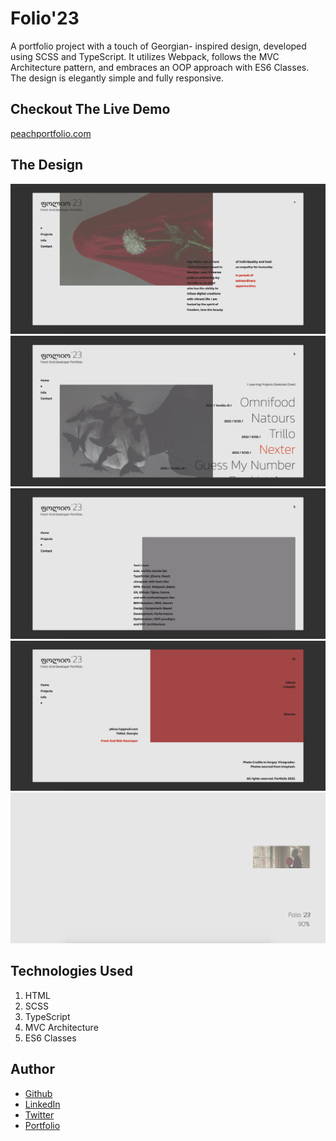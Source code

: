 # Folio'23

A portfolio project with a touch of Georgian- inspired design, developed using SCSS and TypeScript. It utilizes Webpack, follows the MVC Architecture pattern, and embraces an OOP approach with ES6 Classes. The design is elegantly simple and fully responsive.

## Checkout The Live Demo

[peachportfolio.com](https://peachportfolio.com/)

## The Design

![Folio'23 - Desktop](https://raw.githubusercontent.com/Peac-h/folio23/main/Screen%20Shot%202023-06-21%20at%2010.54.01%20PM.png?token=GHSAT0AAAAAAB7JNC7KZKT5YOWW2RKNFYJ6ZETJD4Q)
![Folio'23 - Desktop](https://raw.githubusercontent.com/Peac-h/folio23/main/Screen%20Shot%202023-06-21%20at%2010.54.13%20PM.png?token=GHSAT0AAAAAAB7JNC7KCDNRMNRDKJMOD3ICZETJD6Q)
![Folio'23 - Desktop](https://raw.githubusercontent.com/Peac-h/folio23/main/Screen%20Shot%202023-06-21%20at%2010.54.34%20PM.png?token=GHSAT0AAAAAAB7JNC7L6WPNLQO5XJM23KKKZETJEDQ)
![Folio'23 - Desktop](https://raw.githubusercontent.com/Peac-h/folio23/main/Screen%20Shot%202023-06-21%20at%2010.54.26%20PM.png?token=GHSAT0AAAAAAB7JNC7K54Z54HSKO4EPX5AOZETJEAQ)
![Folio'23 - Desktop](https://raw.githubusercontent.com/Peac-h/folio23/main/Screen%20Shot%202023-06-21%20at%2010.53.53%20PM.png?token=GHSAT0AAAAAAB7JNC7KW2YDB2H7GJGI5FK6ZETJD2Q)

## Technologies Used

1. HTML
2. SCSS
3. TypeScript
4. MVC Architecture
5. ES6 Classes

## Author

- [Github](https://github.com/Peac-h)
- [LinkedIn](https://www.linkedin.com/in/tamta-lomidze-b336b9266/)
- [Twitter](https://twitter.com/p6eac_h)
- [Portfolio](https://peachportfolio.com/)
